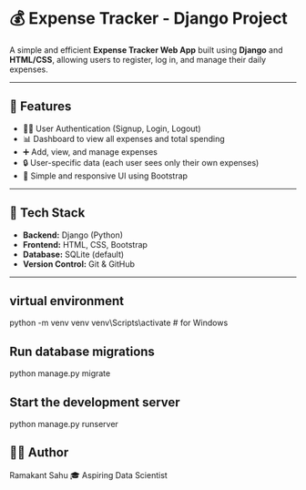 # 💰 Expense Tracker - Django Project

A simple and efficient **Expense Tracker Web App** built using **Django** and **HTML/CSS**, allowing users to register, log in, and manage their daily expenses.

---

## 🚀 Features
- 🧑‍💻 User Authentication (Signup, Login, Logout)
- 📊 Dashboard to view all expenses and total spending
- ➕ Add, view, and manage expenses
- 🔒 User-specific data (each user sees only their own expenses)
- 🎨 Simple and responsive UI using Bootstrap

---

## 🧠 Tech Stack
- **Backend:** Django (Python)
- **Frontend:** HTML, CSS, Bootstrap
- **Database:** SQLite (default)
- **Version Control:** Git & GitHub

---
## virtual environment 
python -m venv venv
venv\Scripts\activate    # for Windows

## Run database migrations
python manage.py migrate

## Start the development server
python manage.py runserver

## 👨‍💻 Author
Ramakant Sahu
🎓 Aspiring Data Scientist



